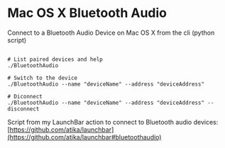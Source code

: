 # Mac OS X Bluetooth Audio
Connect to a Bluetooth Audio Device on Mac OS X from the cli (python script)

```shell

# List paired devices and help
./BluetoothAudio

# Switch to the device
./BluetoothAudio --name "deviceName" --address "deviceAddress"

# Diconnect
./BluetoothAudio --name "deviceName" --address "deviceAddress" --disconnect

```


Script from my LaunchBar action to connect to Bluetooth audio devices:
[https://github.com/atika/launchbar](https://github.com/atika/launchbar#bluetoothaudio)